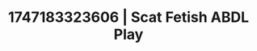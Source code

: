 ---
categories:
- Asian
- Mutual desire
- Dirty inner voice
- Face sitting
- Raw connection
image: /assets/images/1747183323606.webp
layout: post
seo:
  description: Featured content with exclusive Scat Fetish, ABDL Play. HD images available.
  keywords: Scat Fetish, ABDL Play
  og_image: /assets/images/1747183323606.webp
  schema_type: VisualArtwork
tags:
- ABDL Play
- '#1747183323606'
- Scat Fetish
title: 1747183323606 | Scat Fetish ABDL Play
---